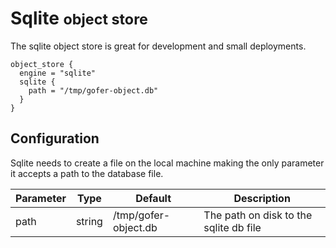 # Sqlite <small>object store</small>

The sqlite object store is great for development and small deployments.

```hcl
object_store {
  engine = "sqlite"
  sqlite {
    path = "/tmp/gofer-object.db"
  }
}
```

## Configuration

Sqlite needs to create a file on the local machine making the only parameter it accepts a path to the database file.

| Parameter | Type   | Default              | Description                            |
| --------- | ------ | -------------------- | -------------------------------------- |
| path      | string | /tmp/gofer-object.db | The path on disk to the sqlite db file |
